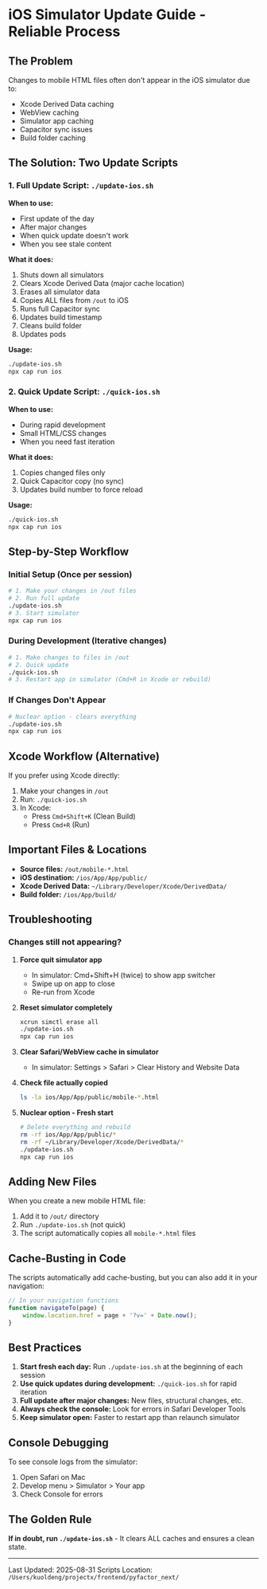 # iOS Simulator Update Guide - Reliable Process

## The Problem
Changes to mobile HTML files often don't appear in the iOS simulator due to:
- Xcode Derived Data caching
- WebView caching
- Simulator app caching
- Capacitor sync issues
- Build folder caching

## The Solution: Two Update Scripts

### 1. Full Update Script: `./update-ios.sh`
**When to use:** 
- First update of the day
- After major changes
- When quick update doesn't work
- When you see stale content

**What it does:**
1. Shuts down all simulators
2. Clears Xcode Derived Data (major cache location)
3. Erases all simulator data
4. Copies ALL files from `/out` to iOS
5. Runs full Capacitor sync
6. Updates build timestamp
7. Cleans build folder
8. Updates pods

**Usage:**
```bash
./update-ios.sh
npx cap run ios
```

### 2. Quick Update Script: `./quick-ios.sh`
**When to use:**
- During rapid development
- Small HTML/CSS changes
- When you need fast iteration

**What it does:**
1. Copies changed files only
2. Quick Capacitor copy (no sync)
3. Updates build number to force reload

**Usage:**
```bash
./quick-ios.sh
npx cap run ios
```

## Step-by-Step Workflow

### Initial Setup (Once per session)
```bash
# 1. Make your changes in /out files
# 2. Run full update
./update-ios.sh
# 3. Start simulator
npx cap run ios
```

### During Development (Iterative changes)
```bash
# 1. Make changes to files in /out
# 2. Quick update
./quick-ios.sh
# 3. Restart app in simulator (Cmd+R in Xcode or rebuild)
```

### If Changes Don't Appear
```bash
# Nuclear option - clears everything
./update-ios.sh
npx cap run ios
```

## Xcode Workflow (Alternative)

If you prefer using Xcode directly:

1. Make your changes in `/out`
2. Run: `./quick-ios.sh`
3. In Xcode:
   - Press `Cmd+Shift+K` (Clean Build)
   - Press `Cmd+R` (Run)

## Important Files & Locations

- **Source files:** `/out/mobile-*.html`
- **iOS destination:** `/ios/App/App/public/`
- **Xcode Derived Data:** `~/Library/Developer/Xcode/DerivedData/`
- **Build folder:** `/ios/App/build/`

## Troubleshooting

### Changes still not appearing?

1. **Force quit simulator app**
   - In simulator: Cmd+Shift+H (twice) to show app switcher
   - Swipe up on app to close
   - Re-run from Xcode

2. **Reset simulator completely**
   ```bash
   xcrun simctl erase all
   ./update-ios.sh
   npx cap run ios
   ```

3. **Clear Safari/WebView cache in simulator**
   - In simulator: Settings > Safari > Clear History and Website Data

4. **Check file actually copied**
   ```bash
   ls -la ios/App/App/public/mobile-*.html
   ```

5. **Nuclear option - Fresh start**
   ```bash
   # Delete everything and rebuild
   rm -rf ios/App/App/public/*
   rm -rf ~/Library/Developer/Xcode/DerivedData/*
   ./update-ios.sh
   npx cap run ios
   ```

## Adding New Files

When you create a new mobile HTML file:

1. Add it to `/out/` directory
2. Run `./update-ios.sh` (not quick)
3. The script automatically copies all `mobile-*.html` files

## Cache-Busting in Code

The scripts automatically add cache-busting, but you can also add it in your navigation:

```javascript
// In your navigation functions
function navigateTo(page) {
    window.location.href = page + '?v=' + Date.now();
}
```

## Best Practices

1. **Start fresh each day:** Run `./update-ios.sh` at the beginning of each session
2. **Use quick updates during development:** `./quick-ios.sh` for rapid iteration
3. **Full update after major changes:** New files, structural changes, etc.
4. **Always check the console:** Look for errors in Safari Developer Tools
5. **Keep simulator open:** Faster to restart app than relaunch simulator

## Console Debugging

To see console logs from the simulator:

1. Open Safari on Mac
2. Develop menu > Simulator > Your app
3. Check Console for errors

## The Golden Rule

**If in doubt, run `./update-ios.sh`** - It clears ALL caches and ensures a clean state.

---

Last Updated: 2025-08-31
Scripts Location: `/Users/kuoldeng/projectx/frontend/pyfactor_next/`
